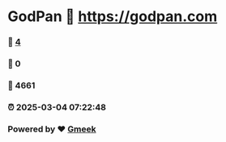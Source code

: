 # GodPan :link: https://godpan.com 
### :page_facing_up: [4](https://godpan.com/tag.html) 
### :speech_balloon: 0 
### :hibiscus: 4661 
### :alarm_clock: 2025-03-04 07:22:48 
### Powered by :heart: [Gmeek](https://github.com/Meekdai/Gmeek)
